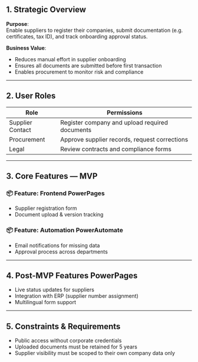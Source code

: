 ## 1. Strategic Overview

**Purpose**:  
Enable suppliers to register their companies, submit documentation (e.g. certificates, tax ID), and track onboarding approval status.

**Business Value**:  
- Reduces manual effort in supplier onboarding  
- Ensures all documents are submitted before first transaction  
- Enables procurement to monitor risk and compliance

---

## 2. User Roles

| Role            | Permissions                                     |
|------------------|--------------------------------------------------|
| Supplier Contact | Register company and upload required documents   |
| Procurement      | Approve supplier records, request corrections    |
| Legal            | Review contracts and compliance forms            |

---

## 3. Core Features — MVP 

### 📦 Feature: Frontend **PowerPages**
- Supplier registration form  
- Document upload & version tracking

### 📦 Feature: Automation **PowerAutomate**
- Email notifications for missing data  
- Approval process across departments  

---

## 4. Post-MVP Features **PowerPages**

- Live status updates for suppliers  
- Integration with ERP (supplier number assignment)  
- Multilingual form support  

---

## 5. Constraints & Requirements

- Public access without corporate credentials  
- Uploaded documents must be retained for 5 years  
- Supplier visibility must be scoped to their own company data only